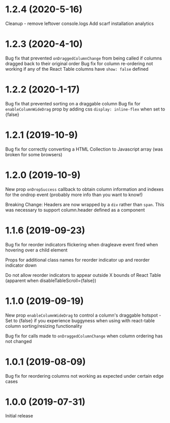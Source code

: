 # 1.2.4 (2020-5-16)

Cleanup - remove leftover console.logs
Add scarf installation analytics 

# 1.2.3 (2020-4-10)

Bug fix that prevented `onDraggedColumnChange` from being called if columns dragged back to their original order
Bug fix for column re-ordering not working if any of the React Table columns have `show: false` defined

# 1.2.2 (2020-1-17)

Bug fix that prevented sorting on a draggable column
Bug fix for `enableColumnWideDrag` prop by adding css `display: inline-flex` when set to {false}

# 1.2.1 (2019-10-9)

Bug fix for correctly converting a HTML Collection to Javascript array (was broken for some browsers)

# 1.2.0 (2019-10-9)

New prop `onDropSuccess` callback to obtain column information and indexes for the ondrop event (probably more info than you want to know!)

Breaking Change: Headers are now wrapped by a `div` rather than `span`. This was necessary to support column.header defined as a component

# 1.1.6 (2019-09-23)

Bug fix for reorder indicators flickering when dragleave event fired when hovering over a child element

Props for additional class names for reorder indicator up and reorder indicator down

Do not allow reorder indicators to appear outside X bounds of React Table (apparent when disableTableScroll={false})

# 1.1.0 (2019-09-19)

New prop `enableColumnWideDrag` to control a column's draggable hotspot - Set to {false} if you experience buggyness when using with react-table column sorting/resizing functionality

Bug fix for calls made to `onDraggedColumnChange` when column ordering has not changed

# 1.0.1 (2019-08-09)

Bug fix for reordering columns not working as expected under certain edge cases

# 1.0.0 (2019-07-31)

Initial release

